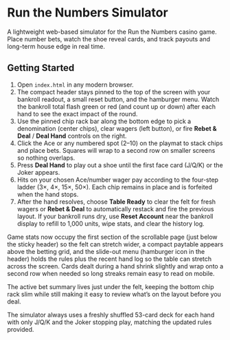 # Run the Numbers Simulator

A lightweight web-based simulator for the Run the Numbers casino game. Place number bets, watch the shoe reveal cards, and track payouts and long-term house edge in real time.

## Getting Started

1. Open `index.html` in any modern browser.
2. The compact header stays pinned to the top of the screen with your bankroll readout, a small reset button, and the hamburger menu. Watch the bankroll total flash green or red (and count up or down) after each hand to see the exact impact of the round.
3. Use the pinned chip rack bar along the bottom edge to pick a denomination (center chips), clear wagers (left button), or fire **Rebet & Deal** / **Deal Hand** controls on the right.
4. Click the Ace or any numbered spot (2–10) on the playmat to stack chips and place bets. Squares will wrap to a second row on smaller screens so nothing overlaps.
5. Press **Deal Hand** to play out a shoe until the first face card (J/Q/K) or the Joker appears.
6. Hits on your chosen Ace/number wager pay according to the four-step ladder (3×, 4×, 15×, 50×). Each chip remains in place and is forfeited when the hand stops.
7. After the hand resolves, choose **Table Ready** to clear the felt for fresh wagers or **Rebet & Deal** to automatically restack and fire the previous layout. If your bankroll runs dry, use **Reset Account** near the bankroll display to refill to 1,000 units, wipe stats, and clear the history log.

Game stats now occupy the first section of the scrollable page (just below the sticky header) so the felt can stretch wider, a compact paytable appears above the betting grid, and the slide-out menu (hamburger icon in the header) holds the rules plus the recent hand log so the table can stretch across the screen. Cards dealt during a hand shrink slightly and wrap onto a second row when needed so long streaks remain easy to read on mobile.

The active bet summary lives just under the felt, keeping the bottom chip rack slim while still making it easy to review what’s on the layout before you deal.

The simulator always uses a freshly shuffled 53-card deck for each hand with only J/Q/K and the Joker stopping play, matching the updated rules provided.
